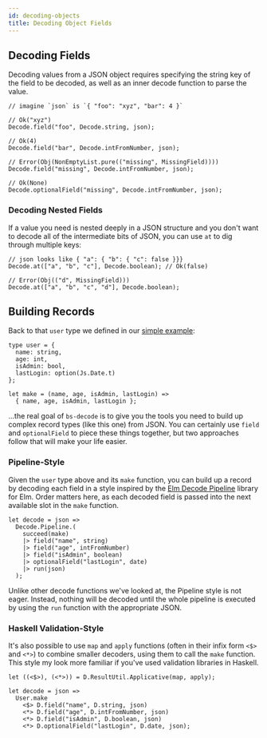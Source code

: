 ```yaml
---
id: decoding-objects
title: Decoding Object Fields
---
```


## Decoding Fields

Decoding values from a JSON object requires specifying the string key of the field to be decoded, as well as an inner decode function to parse the value.

```reasonml
// imagine `json` is `{ "foo": "xyz", "bar": 4 }`

// Ok("xyz")
Decode.field("foo", Decode.string, json);

// Ok(4)
Decode.field("bar", Decode.intFromNumber, json);

// Error(Obj(NonEmptyList.pure(("missing", MissingField))))
Decode.field("missing", Decode.intFromNumber, json);

// Ok(None)
Decode.optionalField("missing", Decode.intFromNumber, json);
```

### Decoding Nested Fields

If a value you need is nested deeply in a JSON structure and you don't want to decode all of the intermediate bits of JSON, you can use `at` to dig through multiple keys:

```reasonml
// json looks like { "a": { "b": { "c": false }}}
Decode.at(["a", "b", "c"], Decode.boolean); // Ok(false)

// Error(Obj(("d", MissingField)))
Decode.at(["a", "b", "c", "d"], Decode.boolean);
```

## Building Records

Back to that `user` type we defined in our [simple example](simple-example.md):

```reasonml
type user = {
  name: string,
  age: int,
  isAdmin: bool,
  lastLogin: option(Js.Date.t)
};

let make = (name, age, isAdmin, lastLogin) =>
  { name, age, isAdmin, lastLogin };
```

...the real goal of `bs-decode` is to give you the tools you need to build up complex record types (like this one) from JSON. You can certainly use `field` and `optionalField` to piece these things together, but two approaches follow that will make your life easier.

### Pipeline-Style

Given the `user` type above and its `make` function, you can build up a record by decoding each field in a style inspired by the [Elm Decode Pipeline](https://package.elm-lang.org/packages/NoRedInk/elm-decode-pipeline/3.0.1/) library for Elm. Order matters here, as each decoded field is passed into the next available slot in the `make` function.

```reasonml
let decode = json =>
  Decode.Pipeline.(
    succeed(make)
    |> field("name", string)
    |> field("age", intFromNumber)
    |> field("isAdmin", boolean)
    |> optionalField("lastLogin", date)
    |> run(json)
  );
```

Unlike other decode functions we've looked at, the Pipeline style is not eager. Instead, nothing will be decoded until the whole pipeline is executed by using the `run` function with the appropriate JSON.

### Haskell Validation-Style

It's also possible to use `map` and `apply` functions (often in their infix form `<$>` and `<*>`) to combine smaller decoders, using them to call the `make` function. This style my look more familiar if you've used validation libraries in Haskell.

```reasonml
let ((<$>), (<*>)) = D.ResultUtil.Applicative(map, apply);

let decode = json =>
  User.make
    <$> D.field("name", D.string, json)
    <*> D.field("age", D.intFromNumber, json)
    <*> D.field("isAdmin", D.boolean, json)
    <*> D.optionalField("lastLogin", D.date, json);
```
